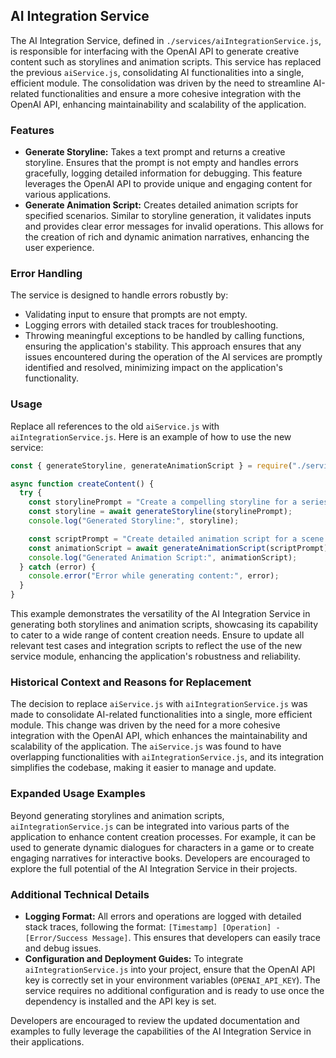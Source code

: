 ## AI Integration Service

The AI Integration Service, defined in `./services/aiIntegrationService.js`, is responsible for interfacing with the OpenAI API to generate creative content such as storylines and animation scripts. This service has replaced the previous `aiService.js`, consolidating AI functionalities into a single, efficient module. The consolidation was driven by the need to streamline AI-related functionalities and ensure a more cohesive integration with the OpenAI API, enhancing maintainability and scalability of the application.

### Features
- **Generate Storyline:** Takes a text prompt and returns a creative storyline. Ensures that the prompt is not empty and handles errors gracefully, logging detailed information for debugging. This feature leverages the OpenAI API to provide unique and engaging content for various applications.
- **Generate Animation Script:** Creates detailed animation scripts for specified scenarios. Similar to storyline generation, it validates inputs and provides clear error messages for invalid operations. This allows for the creation of rich and dynamic animation narratives, enhancing the user experience.

### Error Handling
The service is designed to handle errors robustly by:
- Validating input to ensure that prompts are not empty.
- Logging errors with detailed stack traces for troubleshooting.
- Throwing meaningful exceptions to be handled by calling functions, ensuring the application's stability. This approach ensures that any issues encountered during the operation of the AI services are promptly identified and resolved, minimizing impact on the application's functionality.

### Usage
Replace all references to the old `aiService.js` with `aiIntegrationService.js`. Here is an example of how to use the new service:

```javascript
const { generateStoryline, generateAnimationScript } = require("./services/aiIntegrationService");

async function createContent() {
  try {
    const storylinePrompt = "Create a compelling storyline for a series titled: 'The Adventures of Radooks'";
    const storyline = await generateStoryline(storylinePrompt);
    console.log("Generated Storyline:", storyline);

    const scriptPrompt = "Create detailed animation script for a scene with a dragon flying over mountains.";
    const animationScript = await generateAnimationScript(scriptPrompt);
    console.log("Generated Animation Script:", animationScript);
  } catch (error) {
    console.error("Error while generating content:", error);
  }
}
```

This example demonstrates the versatility of the AI Integration Service in generating both storylines and animation scripts, showcasing its capability to cater to a wide range of content creation needs. Ensure to update all relevant test cases and integration scripts to reflect the use of the new service module, enhancing the application's robustness and reliability.

### Historical Context and Reasons for Replacement
The decision to replace `aiService.js` with `aiIntegrationService.js` was made to consolidate AI-related functionalities into a single, more efficient module. This change was driven by the need for a more cohesive integration with the OpenAI API, which enhances the maintainability and scalability of the application. The `aiService.js` was found to have overlapping functionalities with `aiIntegrationService.js`, and its integration simplifies the codebase, making it easier to manage and update.

### Expanded Usage Examples
Beyond generating storylines and animation scripts, `aiIntegrationService.js` can be integrated into various parts of the application to enhance content creation processes. For example, it can be used to generate dynamic dialogues for characters in a game or to create engaging narratives for interactive books. Developers are encouraged to explore the full potential of the AI Integration Service in their projects.

### Additional Technical Details
- **Logging Format:** All errors and operations are logged with detailed stack traces, following the format: `[Timestamp] [Operation] - [Error/Success Message]`. This ensures that developers can easily trace and debug issues.
- **Configuration and Deployment Guides:** To integrate `aiIntegrationService.js` into your project, ensure that the OpenAI API key is correctly set in your environment variables (`OPENAI_API_KEY`). The service requires no additional configuration and is ready to use once the dependency is installed and the API key is set.

Developers are encouraged to review the updated documentation and examples to fully leverage the capabilities of the AI Integration Service in their applications.